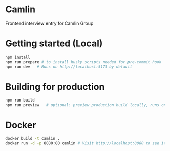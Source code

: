 # Camlin

Frontend interview entry for Camlin Group

# Getting started (Local)

```bash
npm install
npm run prepare # to install husky scripts needed for pre-commit hook
npm run dev   # Runs on http://localhost:5173 by default
```

# Building for production

```bash
npm run build
npm run preview   # optional: preview production build locally, runs on http://localhost:4173/ by default
```

# Docker

```bash
docker build -t camlin .
docker run -d -p 8080:80 camlin # Visit http://localhost:8080 to see it
```

